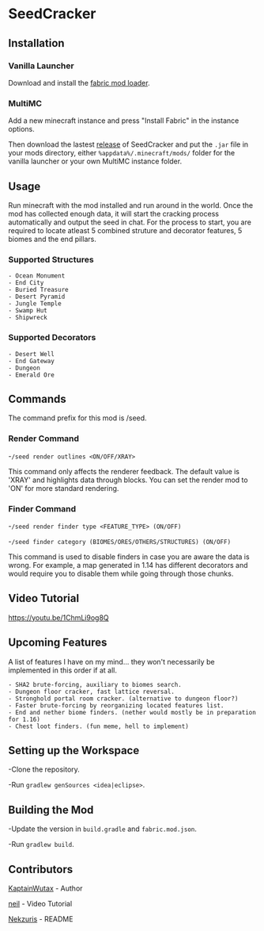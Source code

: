 # SeedCracker

## Installation

 ### Vanilla Launcher

  Download and install the [fabric mod loader](https://fabricmc.net/use/).

 ### MultiMC

  Add a new minecraft instance and press "Install Fabric" in the instance options.


  Then download the lastest [release](https://github.com/KaptainWutax/SeedCracker/releases) of SeedCracker and put the `.jar` file    in your mods directory, either `%appdata%/.minecraft/mods/` folder for the vanilla launcher or your own MultiMC instance folder.

## Usage

  Run minecraft with the mod installed and run around in the world. Once the mod has collected enough data, it will start the cracking process automatically and output the seed in chat. For the process to start, you are required to locate atleast 5 combined struture and decorator features, 5 biomes and the end pillars.
  
  ### Supported Structures
    - Ocean Monument
    - End City
    - Buried Treasure
    - Desert Pyramid
    - Jungle Temple
    - Swamp Hut
    - Shipwreck
  
  ### Supported Decorators
    - Desert Well
    - End Gateway
    - Dungeon
    - Emerald Ore

## Commands

  The command prefix for this mod is /seed.
  
  ### Render Command  
  -`/seed render outlines <ON/OFF/XRAY>`
    
  This command only affects the renderer feedback. The default value is 'XRAY' and highlights data through blocks. You can set    the render mod to 'ON' for more standard rendering. 
  
  ### Finder Command
  -`/seed render finder type <FEATURE_TYPE> (ON/OFF)`
  
  -`/seed finder category (BIOMES/ORES/OTHERS/STRUCTURES) (ON/OFF)`
  
  This command is used to disable finders in case you are aware the data is wrong. For example, a map generated in 1.14 has different decorators and would require you to disable them while going through those chunks.

## Video Tutorial

https://youtu.be/1ChmLi9og8Q

## Upcoming Features

A list of features I have on my mind... they won't necessarily be implemented in this order if at all.

    - SHA2 brute-forcing, auxiliary to biomes search.
    - Dungeon floor cracker, fast lattice reversal.
    - Stronghold portal room cracker. (alternative to dungeon floor?)
    - Faster brute-forcing by reorganizing located features list.
    - End and nether biome finders. (nether would mostly be in preparation for 1.16)
    - Chest loot finders. (fun meme, hell to implement)

## Setting up the Workspace

-Clone the repository.

-Run `gradlew genSources <idea|eclipse>`.

## Building the Mod

-Update the version in `build.gradle` and `fabric.mod.json`.

-Run `gradlew build`.
 
## Contributors

[KaptainWutax](https://github.com/KaptainWutax) - Author

[neil](https://www.youtube.com/channel/UCbM3acUrR8Ku6pjgRUNPnbQ/featured) - Video Tutorial

[Nekzuris](https://github.com/Nekzuris) - README
